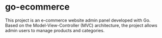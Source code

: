 # go-ecommerce
This project is an e-commerce website admin panel developed with Go. Based on the Model-View-Controller (MVC) architecture, the project allows admin users to manage products and categories.
